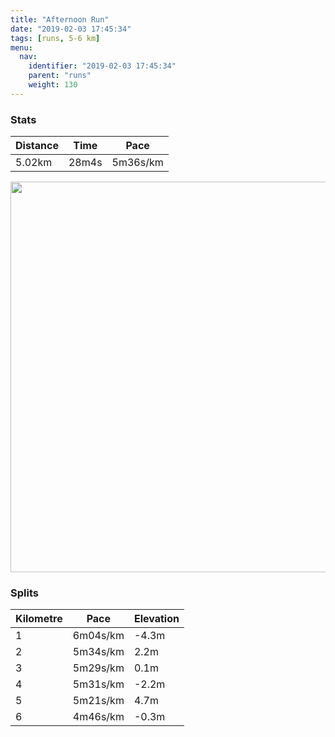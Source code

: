 ```yaml
---
title: "Afternoon Run"
date: "2019-02-03 17:45:34"
tags: [runs, 5-6 km]
menu:
  nav:
    identifier: "2019-02-03 17:45:34"
    parent: "runs"
    weight: 130
---
```


### Stats

| Distance | Time | Pace |
|----------|------|------|
|5.02km|28m4s|5m36s/km|

<img src='https://maps.googleapis.com/maps/api/staticmap?maptype=terrain&path=enc:aqjeIhyyLnGpKtE`A|ItOvJz]pD`]u@kA~@rg@wAdVrAoOy@in@n@|@eGkc@iHsWiJyOyE{@uF{J&key=AIzaSyAfqMeaZ1CCJFGP5cWud__oZnT_Pybg-1M&size=800x800&scale=2&markers=color:yellow|label:S|53.47105,-2.26725&markers=color:green|label:F|53.47104999999999,-2.26729' width='625' />

### Splits

| Kilometre | Pace | Elevation |
|------|------|-----------|
|1|6m04s/km|-4.3m|
|2|5m34s/km|2.2m|
|3|5m29s/km|0.1m|
|4|5m31s/km|-2.2m|
|5|5m21s/km|4.7m|
|6|4m46s/km|-0.3m|
